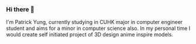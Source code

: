 ### Hi there 👋
I'm Patrick Yung, currently studying in CUHK major in computer engineer student and aims for a minor in computer science also. In my personal time I would create self initiated project of 3D design anime inspire models. 
